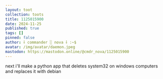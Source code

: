 ```yaml
---
layout: toot
collection: toots
title: 1125015900
date: 2024-11-25
published: true
tags: []
pinned: false
author: ⸸ commander ░ nova ⸸ :~$
avatar: /img/avatar/daemon.jpeg
mastodon: https://mastodon.online/@cmdr_nova/1125015900
---
```


next i'll make a python app that deletes system32 on windows computers and replaces it with debian
